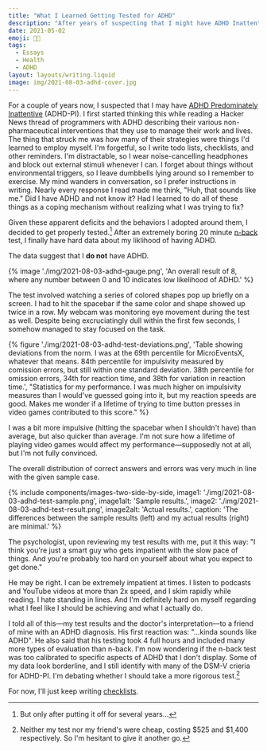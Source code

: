 ```yaml
---
title: "What I Learned Getting Tested for ADHD"
description: "After years of suspecting that I might have ADHD Inattentive Type, I finally got psychological testing. The results surprised me!"
date: 2021-05-02
emoji: 😵‍💫
tags:
  - Essays
  - Health
  - ADHD
layout: layouts/writing.liquid
image: img/2021-08-03-adhd-cover.jpg
---
```


For a couple of years now, I suspected that I may have [ADHD Predominately Inattentive](https://en.wikipedia.org/wiki/Attention_deficit_hyperactivity_disorder_predominantly_inattentive) (ADHD-PI). I first started thinking this while reading a Hacker News thread of programmers with ADHD describing their various non-pharmaceutical interventions that they use to manage their work and lives. The thing that struck me was how many of their strategies were things I'd learned to employ myself. I'm forgetful, so I write todo lists, checklists, and other reminders. I'm distractable, so I wear noise-cancelling headphones and block out external stimuli whenever I can. I forget about things without environmental triggers, so I leave dumbbells lying around so I remember to exercise. My mind wanders in conversation, so I prefer instructions in writing. Nearly every response I read made me think, "Huh, that sounds like me." Did I have ADHD and not know it? Had I learned to do all of these things as a coping mechanism without realizing what I was trying to fix?

Given these apparent deficits and the behaviors I adopted around them, I decided to get properly tested.[^1] After an extremely boring 20 minute [n-back](https://en.wikipedia.org/wiki/N-back) test, I finally have hard data about my liklihood of having ADHD.

The data suggest that I **do not** have ADHD.

{% image './img/2021-08-03-adhd-gauge.png', 'An overall result of 8, where any number between 0 and 10 indicates low likelihood of ADHD.' %}

The test involved watching a series of colored shapes pop up briefly on a screen. I had to hit the spacebar if the same color and shape showed up twice in a row. My webcam was monitoring eye movement during the test as well. Despite being excruciatingly dull within the first few seconds, I somehow managed to stay focused on the task.

{% figure './img/2021-08-03-adhd-test-deviations.png', 'Table showing deviations from the norm. I was at the 69th percentile for MicroEventsX, whatever that means. 84th percentile for impulsivity measured by comission errors, but still within one standard deviation. 38th percentile for omission errors, 34th for reaction time, and 38th for variation in reaction time.', "Statistics for my performance. I was much higher on impulsivity measures than I would've guessed going into it, but my reaction speeds are good. Makes me wonder if a lifetime of trying to time button presses in video games contributed to this score." %}

I was a bit more impulsive (hitting the spacebar when I shouldn't have) than average, but also quicker than average. I'm not sure how a lifetime of playing video games would affect my performance—supposedly not at all, but I'm not fully convinced.

The overall distribution of correct answers and errors was very much in line with the given sample case.

{% include components/images-two-side-by-side,
  image1: './img/2021-08-03-adhd-test-sample.png',
  image1alt: 'Sample results.',
  image2: './img/2021-08-03-adhd-test-result.png',
  image2alt: 'Actual results.',
  caption: 'The differences between the sample results (left) and my actual results (right) are minimal.'
%}

The psychologist, upon reviewing my test results with me, put it this way: "I think you're just a smart guy who gets impatient with the slow pace of things. And you're probably too hard on yourself about what you expect to get done."

He may be right. I can be extremely impatient at times. I listen to podcasts and YouTube videos at more than 2x speed, and I skim rapidly while reading. I hate standing in lines. And I'm definitely hard on myself regarding what I feel like I should be achieving and what I actually do.

I told all of this—my test results and the doctor's interpretation—to a friend of mine with an ADHD diagnosis. His first reaction was: "...kinda sounds like ADHD". He also said that his testing took 4 full hours and included many more types of evaluation than n-back. I'm now wondering if the n-back test was too calibrated to specific aspects of ADHD that I don't display. Some of my data look borderline, and I still identify with many of the DSM-V crieria for ADHD-PI. I'm debating whether I should take a more rigorous test.[^2]

For now, I'll just keep writing [checklists](https://amzn.to/3ysvu74).

[^1]: But only after putting it off for several years...

[^2]: Neither my test nor my friend's were cheap, costing $525 and $1,400 respectively. So I'm hesitant to give it another go.
